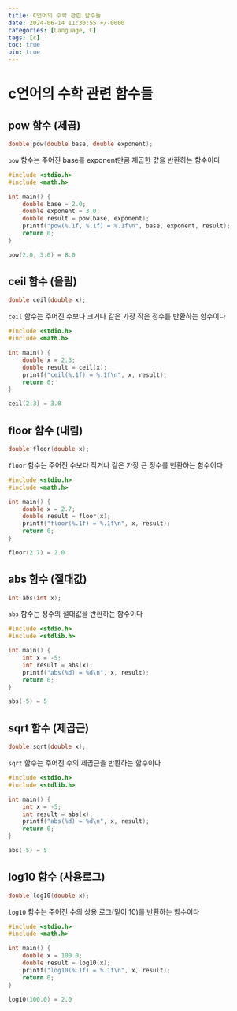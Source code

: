 ```yaml
---
title: C언어의 수학 관련 함수들
date: 2024-06-14 11:30:55 +/-0000
categories: [Language, C]
tags: [c]
toc: true
pin: true
---
```


# c언어의 수학 관련 함수들

## pow 함수 (제곱)

```c
double pow(double base, double exponent);
```

`pow` 함수는 주어진 base를 exponent만큼 제곱한 값을 반환하는 함수이다

```c
#include <stdio.h>
#include <math.h>

int main() {
    double base = 2.0;
    double exponent = 3.0;
    double result = pow(base, exponent);
    printf("pow(%.1f, %.1f) = %.1f\n", base, exponent, result);
    return 0;
}

```

```c
pow(2.0, 3.0) = 8.0
```

## ceil 함수 (올림)

```c
double ceil(double x);
```

`ceil` 함수는 주어진 수보다 크거나 같은 가장 작은 정수를 반환하는 함수이다

```c
#include <stdio.h>
#include <math.h>

int main() {
    double x = 2.3;
    double result = ceil(x);
    printf("ceil(%.1f) = %.1f\n", x, result);
    return 0;
}
```

```c
ceil(2.3) = 3.0
```

## floor 함수 (내림)

```c
double floor(double x);
```

`floor` 함수는 주어진 수보다 작거나 같은 가장 큰 정수를 반환하는 함수이다

```c
#include <stdio.h>
#include <math.h>

int main() {
    double x = 2.7;
    double result = floor(x);
    printf("floor(%.1f) = %.1f\n", x, result);
    return 0;
}
```

```c
floor(2.7) = 2.0
```

## abs 함수 (절대값)

```c
int abs(int x);
```

`abs` 함수는 정수의 절대값을 반환하는 함수이다

```c
#include <stdio.h>
#include <stdlib.h>

int main() {
    int x = -5;
    int result = abs(x);
    printf("abs(%d) = %d\n", x, result);
    return 0;
}
```

```c
abs(-5) = 5
```

## sqrt 함수 (제곱근)

```c
double sqrt(double x);
```

`sqrt` 함수는 주어진 수의 제곱근을 반환하는 함수이다

```c
#include <stdio.h>
#include <stdlib.h>

int main() {
    int x = -5;
    int result = abs(x);
    printf("abs(%d) = %d\n", x, result);
    return 0;
}
```

```c
abs(-5) = 5
```

## log10 함수 (사용로그)

```c
double log10(double x);
```

`log10` 함수는 주어진 수의 상용 로그(밑이 10)를 반환하는 함수이다

```c
#include <stdio.h>
#include <math.h>

int main() {
    double x = 100.0;
    double result = log10(x);
    printf("log10(%.1f) = %.1f\n", x, result);
    return 0;
}
```

```c
log10(100.0) = 2.0
```